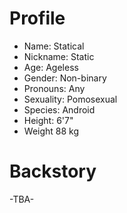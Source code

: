 # Profile
- Name: Statical
- Nickname: Static
- Age: Ageless
- Gender: Non-binary
- Pronouns: Any
- Sexuality: Pomosexual
- Species: Android
- Height: 6'7"
- Weight 88 kg

# Backstory

-TBA-
